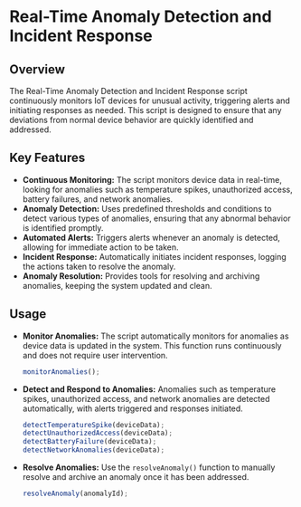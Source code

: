 # **Real-Time Anomaly Detection and Incident Response**

## **Overview**
The Real-Time Anomaly Detection and Incident Response script continuously monitors IoT devices for unusual activity, triggering alerts and initiating responses as needed. This script is designed to ensure that any deviations from normal device behavior are quickly identified and addressed.

## **Key Features**
- **Continuous Monitoring:** The script monitors device data in real-time, looking for anomalies such as temperature spikes, unauthorized access, battery failures, and network anomalies.
- **Anomaly Detection:** Uses predefined thresholds and conditions to detect various types of anomalies, ensuring that any abnormal behavior is identified promptly.
- **Automated Alerts:** Triggers alerts whenever an anomaly is detected, allowing for immediate action to be taken.
- **Incident Response:** Automatically initiates incident responses, logging the actions taken to resolve the anomaly.
- **Anomaly Resolution:** Provides tools for resolving and archiving anomalies, keeping the system updated and clean.

## **Usage**

- **Monitor Anomalies:**
  The script automatically monitors for anomalies as device data is updated in the system. This function runs continuously and does not require user intervention.
  ```javascript
  monitorAnomalies();
  ```

- **Detect and Respond to Anomalies:**
  Anomalies such as temperature spikes, unauthorized access, and network anomalies are detected automatically, with alerts triggered and responses initiated.
  ```javascript
  detectTemperatureSpike(deviceData);
  detectUnauthorizedAccess(deviceData);
  detectBatteryFailure(deviceData);
  detectNetworkAnomalies(deviceData);
  ```

- **Resolve Anomalies:**
  Use the `resolveAnomaly()` function to manually resolve and archive an anomaly once it has been addressed.
  ```javascript
  resolveAnomaly(anomalyId);